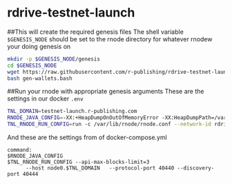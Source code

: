 # rdrive-testnet-launch

##This will create the required genesis files
The shell variable `$GENESIS_NODE` should be set to the rnode directory for whatever rnodew your doing genesis on

```bash
mkdir -p $GENESIS_NODE/genesis
cd $GENESIS_NODE
wget https://raw.githubusercontent.com/r-publishing/rdrive-testnet-launch/master/gen-wallets.bash
bash gen-wallets.bash
```

##Run your rnode with appropriate genesis arguments
These are the settings in our docker `.env`
```bash
TNL_DOMAIN=testnet-launch.r-publishing.com
RNODE_JAVA_CONFIG=-XX:+HeapDumpOnOutOfMemoryError -XX:HeapDumpPath=/var/lib/rnode/heapdump_OOM.hprof -XX:+ExitOnOutOfMemoryError -XX:ErrorFile=/var/lib/rnode/hs_err.log -Dlogback.configurationFile=/var/lib/rnode/logback.xml -XX:MaxDirectMemorySize=1g -J-Xmx24g
TNL_RNODE_RUN_CONFIG=run -c /var/lib/rnode/rnode.conf --network-id rdrive-testnet --shard-name rdrive-testnet-launch --fault-tolerance-threshold -1 --synchrony-constraint-threshold 0.99 --no-upnp --finalization-rate 1  --max-number-of-parents 1
```
And these are the settings from of docker-compose.yml
```
command:
$RNODE_JAVA_CONFIG
$TNL_RNODE_RUN_CONFIG --api-max-blocks-limit=3
      --host node0.$TNL_DOMAIN   --protocol-port 40440 --discovery-port 40444
```

